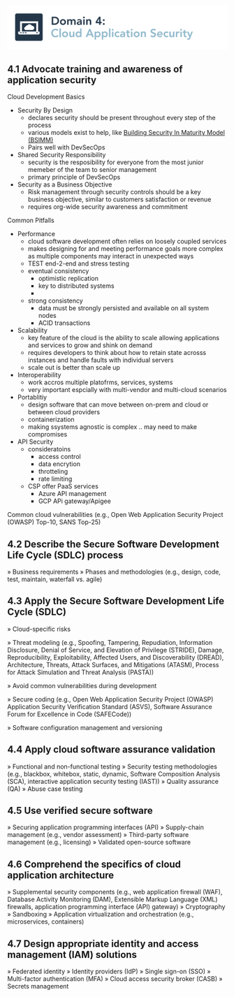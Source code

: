 ![Domain 4](images/domain4.png)

## 4.1 Advocate training and awareness of application security

Cloud Development Basics
* Security By Design
    * declares security should be present throughout every step of the process
    * various models exist to help, like [Building Security In Maturity Model (BSIMM)](https://owasp.org/www-pdf-archive/Bsimm09.pdf)
    * Pairs well with DevSecOps
* Shared Security Responsibility
    * security is the resposibility for everyone from the most junior memeber of the team to senior management
    * primary principle of DevSecOps
* Security as a Business Objective
    * Risk management through security controls should be a key business objective, similar to customers satisfaction or revenue
    * requires org-wide security awareness and commitment

Common Pitfalls
* Performance
    * cloud software development often relies on loosely coupled services
    * makes designing for and meeting performance goals more complex as multiple components may interact in unexpected ways
    * TEST end-2-end and stress testing
    * eventual consistency
        * optimistic replication
        * key to distributed systems
        * 
    * strong consistency
        * data must be strongly persisted and available on all system nodes
        * ACID transactions
* Scalability
    * key feature of the cloud is the ability to scale allowing applications and services to grow and shink on demand
    * requires developers to think about how to retain state acrosss instances and handle faults with individual servers
    * scale out is better than scale up 
* Interoperability
    * work accros multiple platofrms, services, systems
    * very important espcially with multi-vendor and multi-cloud scenarios
* Portablitiy
    * design software that can move between on-prem and cloud or between cloud providers
    * containerization
    * making ssystems agnostic is complex .. may need to make compromises
* API Security
    * consideratoins
        * access control
        * data encrytion
        * throtteling
        * rate limiting
    * CSP offer PaaS services
        * Azure API management
        * GCP APi gateway/Apigee

Common cloud vulnerabilities (e.g., Open Web Application Security Project (OWASP) Top-10, SANS Top-25)

## 4.2 Describe the Secure Software Development Life Cycle (SDLC) process

» Business requirements
» Phases and methodologies (e.g., design, code, test, maintain, waterfall vs. agile)

## 4.3 Apply the Secure Software Development Life Cycle (SDLC)

» Cloud-specific risks

» Threat modeling (e.g., Spoofing, Tampering,
Repudiation, Information Disclosure, Denial of
Service, and Elevation of Privilege (STRIDE),
Damage, Reproducibility, Exploitability, Affected
Users, and Discoverability (DREAD), Architecture,
Threats, Attack Surfaces, and Mitigations
(ATASM), Process for Attack Simulation and
Threat Analysis (PASTA))

» Avoid common vulnerabilities during
development

» Secure coding (e.g., Open Web Application
Security Project (OWASP) Application Security
Verification Standard (ASVS), Software Assurance
Forum for Excellence in Code (SAFECode))

» Software configuration management and
versioning

## 4.4 Apply cloud software assurance validation

» Functional and non-functional testing
» Security testing methodologies (e.g., blackbox, whitebox, static, dynamic, Software Composition Analysis
(SCA), interactive application security testing (IAST))
» Quality assurance (QA)
» Abuse case testing

## 4.5 Use verified secure software

» Securing application programming interfaces (API)
» Supply-chain management (e.g., vendor assessment)
» Third-party software management (e.g., licensing)
» Validated open-source software

## 4.6 Comprehend the specifics of cloud application architecture

» Supplemental security components (e.g., web application firewall (WAF), Database Activity Monitoring (DAM),
Extensible Markup Language (XML) firewalls, application programming interface (API) gateway)
» Cryptography
» Sandboxing
» Application virtualization and orchestration (e.g., microservices, containers)

## 4.7 Design appropriate identity and access management (IAM) solutions

» Federated identity
» Identity providers (IdP)
» Single sign-on (SSO)
» Multi-factor authentication (MFA)
» Cloud access security broker (CASB)
» Secrets management
